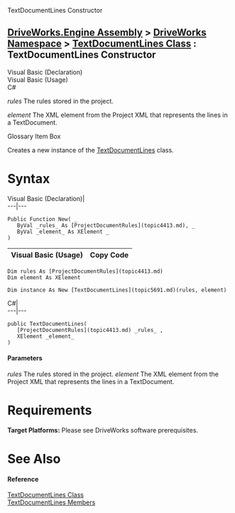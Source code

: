 TextDocumentLines Constructor   
  
[DriveWorks.Engine Assembly](topic2156.md) > [DriveWorks Namespace](topic2159.md) > [TextDocumentLines Class](topic5691.md) : TextDocumentLines Constructor  
---  
  
Visual Basic (Declaration)    
Visual Basic (Usage)    
C# 

_rules_
    The rules stored in the project.

_element_
    The XML element from the Project XML that represents the lines in a TextDocument.

Glossary Item Box

Creates a new instance of the [TextDocumentLines](topic5691.md) class. 

# Syntax

Visual Basic (Declaration)|   
---|---  
      
    
    Public Function New( _
       ByVal _rules_ As [ProjectDocumentRules](topic4413.md), _
       ByVal _element_ As XElement _
    )  
  
Visual Basic (Usage)| Copy Code  
---|---  
      
    
    Dim rules As [ProjectDocumentRules](topic4413.md)
    Dim element As XElement
     
    Dim instance As New [TextDocumentLines](topic5691.md)(rules, element)  
  
C#|   
---|---  
      
    
    public TextDocumentLines( 
       [ProjectDocumentRules](topic4413.md) _rules_ ,
       XElement _element_
    )  
  
#### Parameters

 _rules_
    The rules stored in the project.
_element_
    The XML element from the Project XML that represents the lines in a TextDocument.

# Requirements

**Target Platforms:** Please see DriveWorks software prerequisites.

# See Also

#### Reference

[TextDocumentLines Class](topic5691.md)   
[TextDocumentLines Members](topic5692.md)


